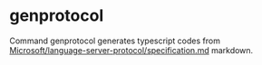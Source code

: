 # genprotocol

Command genprotocol generates typescript codes from [Microsoft/language-server-protocol/specification.md](https://github.com/Microsoft/language-server-protocol/blob/gh-pages/specification.md) markdown.
